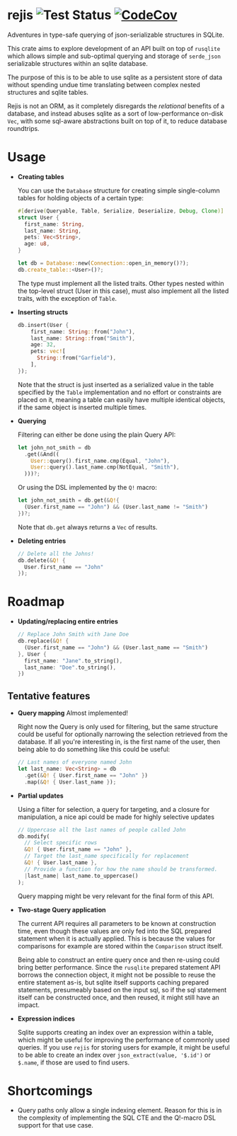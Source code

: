 # rejis ![Test Status] [![CodeCov]][codecov.io]

[CodeCov]: https://codecov.io/gh/MathiasPius/rejis/branch/main/graph/badge.svg?token=S4938IJOET
[codecov.io]: https://codecov.io/gh/MathiasPius/rejis
[Test Status]: https://github.com/MathiasPius/rejis/workflows/test/badge.svg

Adventures in type-safe querying of json-serializable structures in SQLite.

This crate aims to explore development of an API built on top of `rusqlite` which allows
simple and sub-optimal querying and storage of `serde_json` serializable structures within
an sqlite database.

The purpose of this is to be able to use sqlite as a persistent store of data without spending
undue time translating between complex nested structures and sqlite tables.

Rejis is not an ORM, as it completely disregards the *relational* benefits of a database, and
instead abuses sqlite as a sort of low-performance on-disk `Vec`, with some sql-aware abstractions
built on top of it, to reduce database roundtrips.

# Usage
* **Creating tables**

  You can use the `Database` structure for creating simple single-column tables for holding
  objects of a certain type:
  ```rust
  #[derive(Queryable, Table, Serialize, Deserialize, Debug, Clone)]
  struct User {
    first_name: String,
    last_name: String,
    pets: Vec<String>,
    age: u8,
  }

  let db = Database::new(Connection::open_in_memory()?);
  db.create_table::<User>()?;
  ```
  The type must implement all the listed traits. Other types nested within the top-level struct (User in this case),
  must also implement all the listed traits, with the exception of `Table`.

* **Inserting structs**
  ```rust
  db.insert(User {
      first_name: String::from("John"),
      last_name: String::from("Smith"),
      age: 32,
      pets: vec![
        String::from("Garfield"),
      ],
  });
  ```
  Note that the struct is just inserted as a serialized value in the table specified by the `Table` implementation
  and no effort or constraints are placed on it, meaning a table can easily have multiple identical objects, if the
  same object is inserted multiple times.

* **Querying**

  Filtering can either be done using the plain Query API:
  ```rust
  let john_not_smith = db
    .get(&And((
      User::query().first_name.cmp(Equal, "John"),
      User::query().last_name.cmp(NotEqual, "Smith"),
    )))?;
  ```
  Or using the DSL implemented by the `Q!` macro:
  ```rust
  let john_not_smith = db.get(&Q!{
    (User.first_name == "John") && (User.last_name != "Smith")
  })?;
  ```
  Note that `db.get` always returns a `Vec` of results.

* **Deleting entries**
  ```rust
  // Delete all the Johns!
  db.delete(&Q! {
    User.first_name == "John"
  });
  ```

# Roadmap
* **Updating/replacing entire entries**
  ```rust
  // Replace John Smith with Jane Doe
  db.replace(&Q! {
    (User.first_name == "John") && (User.last_name == "Smith")
  }, User {
    first_name: "Jane".to_string(),
    last_name: "Doe".to_string(),
  })
  ```

## Tentative features
* **Query mapping** Almost implemented!

  Right now the Query is only used for filtering, but the same structure
  could be useful for optionally narrowing the selection retrieved from the database.
  If all you're interesting in, is the first name of the user, then being able 
  to do something like this could be useful:
  ```rust
  // Last names of everyone named John
  let last_name: Vec<String> = db
    .get(&Q! { User.first_name == "John" })
    .map(&Q! { User.last_name });
  ```

* **Partial updates**

  Using a filter for selection, a query for targeting, and a closure for manipulation,
  a nice api could be made for highly selective updates 
  ```rust
  // Uppercase all the last names of people called John
  db.modify(
    // Select specific rows
    &Q! { User.first_name == "John" },
    // Target the last_name specifically for replacement
    &Q! { User.last_name },
    // Provide a function for how the name should be transformed.
    |last_name| last_name.to_uppercase()
  );
  ```
  Query mapping might be very relevant for the final form of this API.

* **Two-stage Query application**

  The current API requires all parameters to be known at construction time, even though
  these values are only fed into the SQL prepared statement when it is actually applied.
  This is because the values for comparisons for example are stored within the `Comparison`
  struct itself.

  Being able to construct an entire query once and then re-using could bring better performance.
  Since the `rusqlite` prepared statement API borrows the connection object, it might not be
  possible to reuse the entire statement as-is, but sqlite itself supports caching prepared
  statements, presumeably based on the input sql, so if the sql statement itself can be constructed
  once, and then reused, it might still have an impact.


* **Expression indices**
  
  Sqlite supports creating an index over an expression within a table,
  which might be useful for improving the performance of commonly used queries.
  If you use `rejis` for storing users for example, it might be useful to be able to create
  an index over `json_extract(value, '$.id')` or `$.name`, if those are used to find users.

# Shortcomings
* Query paths only allow a single indexing element. 
  Reason for this is in the complexity of implementing the SQL CTE and the Q!-macro DSL support for that use case.
